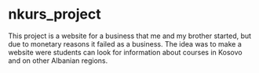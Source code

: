 # nkurs_project

This project is a website for a business that me and my brother started, but due to monetary reasons it failed as a business. The idea was to make a website were students can look for information about courses in Kosovo and on other Albanian regions.
